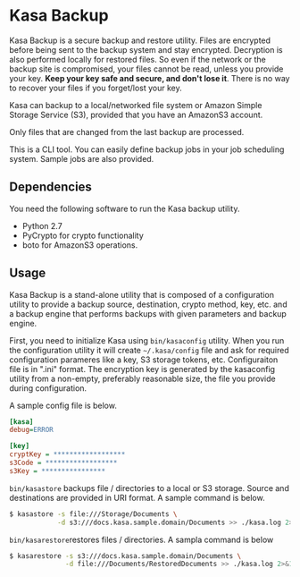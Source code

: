 # Kasa Backup

Kasa Backup is a secure backup and restore utility. Files are encrypted before being sent to the backup system and stay encrypted. Decryption is also performed locally for restored files. So even if the network or the backup site is compromised, your files cannot be read, unless you provide your key. **Keep your key safe and secure, and don't lose it**. There is no way to recover your files if you forget/lost your key.

Kasa can backup to a local/networked file system or Amazon Simple Storage Service (S3), provided that you have an AmazonS3 account.

Only files that are changed from the last backup are processed.

This is a CLI tool. You can easily define backup jobs in your job scheduling system. Sample jobs are also provided.

## Dependencies

You need the following software to run the Kasa backup utility.

- Python 2.7
- PyCrypto for crypto functionality
- boto for AmazonS3 operations.

## Usage

Kasa Backup is a stand-alone utility that is composed of a configuration utility to provide a backup source, destination, crypto method, key, etc. and a backup engine that performs backups with given parameters and backup engine.

First, you need to initialize Kasa using `bin/kasaconfig` utility. When you run the configuration utility it will create `~/.kasa/config` file and ask for required configuration parameres like a key, S3 storage tokens, etc. Configuraiton file is in ".ini" format.
The encryption key is generated by the kasaconfig utility from a non-empty, preferably reasonable size, the file you provide during configuration.

A sample config file is below.

```ini
[kasa]
debug=ERROR

[key]
cryptKey = ******************
s3Code = ******************
s3Key = ****************
```

`bin/kasastore` backups file / directories to a local or S3 storage. Source and destinations are provided in URI format. A sample command is below.

```bash
$ kasastore -s file:///Storage/Documents \
            -d s3:///docs.kasa.sample.domain/Documents >> ./kasa.log 2>&1
```

`bin/kasarestore`restores files / directories. A sampla command is below

```bash
$ kasarestore -s s3:///docs.kasa.sample.domain/Documents \
              -d file:///Documents/RestoredDocuments >> ./kasa.log 2>&1
```